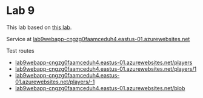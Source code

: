 # Lab 9

This lab based on [this lab](https://cs.calvin.edu/courses/cs/262/kvlinden/09is/lab.html).

Service at [lab9webapp-cngzg0faamceduh4.eastus-01.azurewebsites.net](lab9webapp-cngzg0faamceduh4.eastus-01.azurewebsites.net)

Test routes

- [lab9webapp-cngzg0faamceduh4.eastus-01.azurewebsites.net/players](lab9webapp-cngzg0faamceduh4.eastus-01.azurewebsites.net/players)
- [lab9webapp-cngzg0faamceduh4.eastus-01.azurewebsites.net/players/1](lab9webapp-cngzg0faamceduh4.eastus-01.azurewebsites.net/players/1)
- [lab9webapp-cngzg0faamceduh4.eastus-01.azurewebsites.net/players/-1](lab9webapp-cngzg0faamceduh4.eastus-01.azurewebsites.net/players/-1)
- [lab9webapp-cngzg0faamceduh4.eastus-01.azurewebsites.net/blob](lab9webapp-cngzg0faamceduh4.eastus-01.azurewebsites.net/blob)
